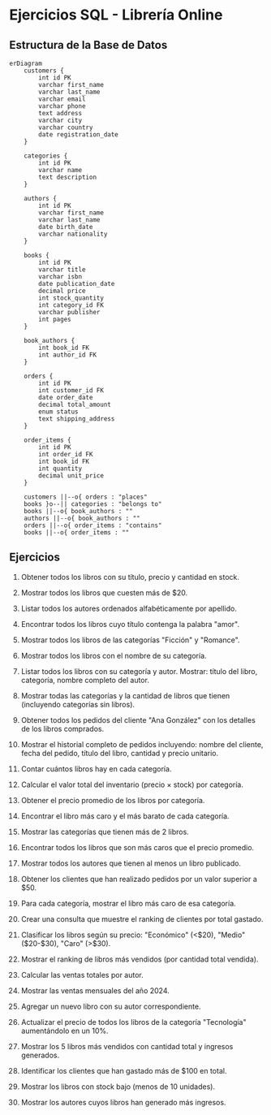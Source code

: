 # Ejercicios SQL - Librería Online

## Estructura de la Base de Datos

```mermaid
erDiagram
    customers {
        int id PK
        varchar first_name
        varchar last_name
        varchar email
        varchar phone
        text address
        varchar city
        varchar country
        date registration_date
    }
    
    categories {
        int id PK
        varchar name
        text description
    }
    
    authors {
        int id PK
        varchar first_name
        varchar last_name
        date birth_date
        varchar nationality
    }
    
    books {
        int id PK
        varchar title
        varchar isbn
        date publication_date
        decimal price
        int stock_quantity
        int category_id FK
        varchar publisher
        int pages
    }
    
    book_authors {
        int book_id FK
        int author_id FK
    }
    
    orders {
        int id PK
        int customer_id FK
        date order_date
        decimal total_amount
        enum status
        text shipping_address
    }
    
    order_items {
        int id PK
        int order_id FK
        int book_id FK
        int quantity
        decimal unit_price
    }
    
    customers ||--o{ orders : "places"
    books }o--|| categories : "belongs to"
    books ||--o{ book_authors : ""
    authors ||--o{ book_authors : ""
    orders ||--o{ order_items : "contains"
    books ||--o{ order_items : ""
```

## Ejercicios

1. Obtener todos los libros con su título, precio y cantidad en stock.

2. Mostrar todos los libros que cuesten más de $20.

3. Listar todos los autores ordenados alfabéticamente por apellido.

4. Encontrar todos los libros cuyo título contenga la palabra "amor".

5. Mostrar todos los libros de las categorías "Ficción" y "Romance".

6. Mostrar todos los libros con el nombre de su categoría.

7. Listar todos los libros con su categoría y autor. Mostrar: título del libro, categoría, nombre completo del autor.

8. Mostrar todas las categorías y la cantidad de libros que tienen (incluyendo categorías sin libros).

9. Obtener todos los pedidos del cliente "Ana González" con los detalles de los libros comprados.

10. Mostrar el historial completo de pedidos incluyendo: nombre del cliente, fecha del pedido, título del libro, cantidad y precio unitario.

11. Contar cuántos libros hay en cada categoría.

12. Calcular el valor total del inventario (precio × stock) por categoría.

13. Obtener el precio promedio de los libros por categoría.

14. Encontrar el libro más caro y el más barato de cada categoría.

15. Mostrar las categorías que tienen más de 2 libros.

16. Encontrar todos los libros que son más caros que el precio promedio.

17. Mostrar todos los autores que tienen al menos un libro publicado.

18. Obtener los clientes que han realizado pedidos por un valor superior a $50.

19. Para cada categoría, mostrar el libro más caro de esa categoría.

20. Crear una consulta que muestre el ranking de clientes por total gastado.

21. Clasificar los libros según su precio: "Económico" (<$20), "Medio" ($20-$30), "Caro" (>$30).

22. Mostrar el ranking de libros más vendidos (por cantidad total vendida).

23. Calcular las ventas totales por autor.

24. Mostrar las ventas mensuales del año 2024.

25. Agregar un nuevo libro con su autor correspondiente.

26. Actualizar el precio de todos los libros de la categoría "Tecnología" aumentándolo en un 10%.

27. Mostrar los 5 libros más vendidos con cantidad total y ingresos generados.

28. Identificar los clientes que han gastado más de $100 en total.

29. Mostrar los libros con stock bajo (menos de 10 unidades).

30. Mostrar los autores cuyos libros han generado más ingresos.

